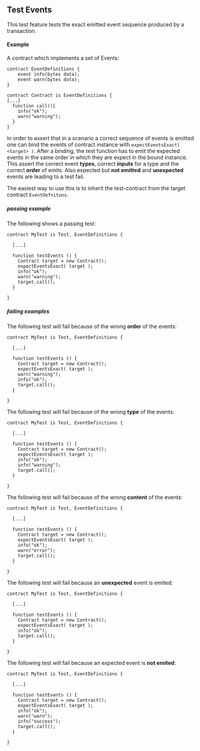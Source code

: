## Test Events

This test feature tests the exact emitted event sequence produced by a transaction.



#### Example
A contract which implements a set of Events:
```
contract EventDefinitions {
    event info(bytes data);
    event warn(bytes data);
}

contract Contract is EventDefinitions {
[...]
  function call(){
    info("ok");
    warn("warning");
  }
}
```

In order to assert that in a scenario a correct sequence of events is emitted
one can bind the events of contract instance with `expectEventsExact( <target> )`.
After a binding, the test function has to emit the expected events in the same
order in which they are expect in the bound instance.
This assert the correct event **types**, correct **inputs** for a type and the 
correct **order** of emits. Also expected but **not emitted** and **unexpected** 
events are leading to a test fail.

The easiest way to use this is to inherit the test-contract from the target 
contract `EventDefnitons`.

##### passing example
The following shows a passing test:
```
contract MyTest is Test, EventDefinitions {

  [...]

  function testEvents () {
    Contract target = new Contract();
    expectEventsExact( target );
    info("ok");
    warn("warning");
    target.call();
  }

}
```

##### failing examples
The following test will fail because of the wrong **order** of the events:
```
contract MyTest is Test, EventDefinitions {

  [...]

  function testEvents () {
    Contract target = new Contract();
    expectEventsExact( target );
    warn("warning");
    info("ok");
    target.call();
  }

}
```

The following test will fail because of the wrong **type** of the events:
```
contract MyTest is Test, EventDefinitions {

  [...]

  function testEvents () {
    Contract target = new Contract();
    expectEventsExact( target );
    info("ok");
    info("warning");
    target.call();
  }

}
```

The following test will fail because of the wrong **content** of the events:
```
contract MyTest is Test, EventDefinitions {

  [...]

  function testEvents () {
    Contract target = new Contract();
    expectEventsExact( target );
    info("ok");
    warn("error");
    target.call();
  }

}
```

The following test will fail because an **unexpected** event is emited:
```
contract MyTest is Test, EventDefinitions {

  [...]

  function testEvents () {
    Contract target = new Contract();
    expectEventsExact( target );
    info("ok");
    target.call();
  }

}
```

The following test will fail because an expected event is **not emited**:
```
contract MyTest is Test, EventDefinitions {

  [...]

  function testEvents () {
    Contract target = new Contract();
    expectEventsExact( target );
    info("ok");
    warn("warn");
    info("success");
    target.call();
  }

}
```
